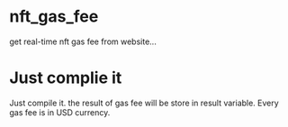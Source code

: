 # nft_gas_fee
get real-time nft gas fee from website...

# Just complie it
Just compile it. the result of gas fee will be store in result variable.
Every gas fee is in USD currency.
